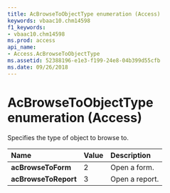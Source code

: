 ```yaml
---
title: AcBrowseToObjectType enumeration (Access)
keywords: vbaac10.chm14598
f1_keywords:
- vbaac10.chm14598
ms.prod: access
api_name:
- Access.AcBrowseToObjectType
ms.assetid: 52388196-e1e3-f199-24e8-04b399d55cfb
ms.date: 09/26/2018
---
```



# AcBrowseToObjectType enumeration (Access)

Specifies the type of object to browse to.

|Name|Value|Description|
|:-----|:-----|:-----|
|**acBrowseToForm**|2|Open a form.|
|**acBrowseToReport**|3|Open a report.|

